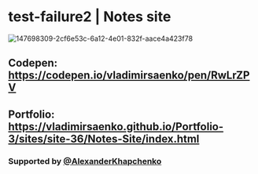 # test-failure2 | Notes site

![147698309-2cf6e53c-6a12-4e01-832f-aace4a423f78](https://user-images.githubusercontent.com/56477695/147836374-5d7f26d5-30f1-457d-a99d-0d5a84fa35fd.jpg)

## Codepen: https://codepen.io/vladimirsaenko/pen/RwLrZPV

## Portfolio: https://vladimirsaenko.github.io/Portfolio-3/sites/site-36/Notes-Site/index.html

### Supported by [@AlexanderKhapchenko](https://github.com/AlexanderKhapchenko)
